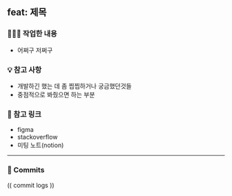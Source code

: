 ## feat: 제목

### 👩🏻‍💻 작업한 내용

- 어쩌구 저쩌구

### 💡 참고 사항

- 개발하긴 했는 데 좀 찝찝하거나 궁금했던것들
- 중점적으로 봐줬으면 하는 부분

### 🔗 참고 링크

- figma
- stackoverflow
- 미팅 노트(notion)

---

### 💬 Commits

(( commit logs ))
